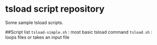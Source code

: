 # tsload script repository

Some sample tsload scripts.

##Script list
`tsload-simple.sh` : most basic tsload command
`tsload.sh`        : loops files or takes an input file